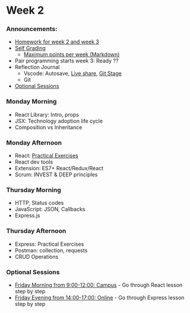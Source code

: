 # Week 2

### Announcements:

- [Homework for week 2 and week 3](./Homework.md)
- [Self Grading](./Journal-Self-Grading/self-grading.md)
  - [Maximum points per week (Markdown)]
- Pair programming starts week 3: Ready ??
- Reflection Journal
  - Vscode: Autosave, [Live share], [Git Stage]
  - Git
- [Optional Sessions](./Optional/README.md)

### Monday Morning

- React Library: Intro, props
- JSX: Technology adoption life cycle
- Composition vs Inheritance


### Monday Afternoon

- React: [Practical Exercises]
- React dev tools
- Extension: ES7+ React/Redux/React
- Scrum: INVEST & DEEP principles

### Thursday Morning

- HTTP, Status codes
- JavaScript: JSON, Callbacks
- Express.js

### Thursday Afternoon

- Express: Practical Exercises 
- Postman: collection, requests
- CRUD Operations

### Optional Sessions

- [Friday Morning from 9:00-12:00: Campus](./Optional/README.md) - Go through React lesson step by step
- [Friday Evening from 14:00-17:00: Online](./Optional/README.md) - Go through Express lesson step by step



<!--  Links -->
[Maximum points per week (Markdown)]:https://github.com/tx00-web-fi/Questions-Bank/blob/main/max-points-per-week.md
[Maximum points per week (pdf)]:https://github.com/tx00-web-fi/Questions-Bank/blob/main/max-points-per-week.pdf
[Git Stage]:https://github.com/duniul/vscode-git-stage
[Live share]:https://code.visualstudio.com/learn/collaboration/live-share
[React Native]:https://www.delftstack.com/howto/react/convert-react-to-react-native/
[Practical Exercises]:https://github.com/ironhack-labs/lab-react-training
